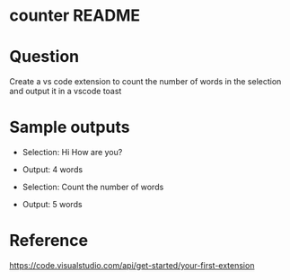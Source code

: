 # counter README

# Question

Create a vs code extension to count the number of words in the selection and output it in a vscode toast

# Sample outputs

- Selection: Hi How are you?
- Output: 4 words

- Selection: Count the number of words
- Output: 5 words

# Reference

https://code.visualstudio.com/api/get-started/your-first-extension
